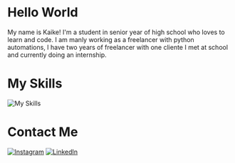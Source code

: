 # Hello World
My name is Kaike! I'm a student in senior year of high school who loves to learn and code. 
I am manly working as a freelancer with python automations, I have two years of freelancer with one cliente I met at school and currently doing an internship.

# My Skills
![My Skills](https://skillicons.dev/icons?i=vscode,go,python,git,html,css,arduino)


# Contact Me
[![Instagram](https://skillicons.dev/icons?i=instagram)](https://www.instagram.com/_kai_pb_/)
[![LinkedIn](https://skillicons.dev/icons?i=linkedin)](https://www.linkedin.com/in/kaike-p-boechat/)

